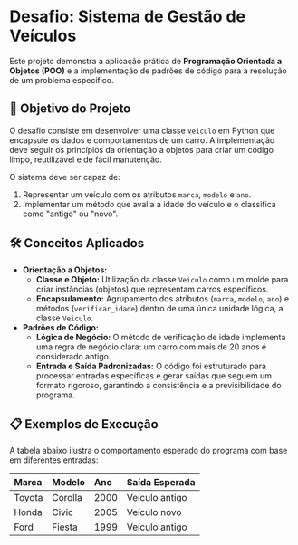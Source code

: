 
# Desafio: Sistema de Gestão de Veículos

Este projeto demonstra a aplicação prática de **Programação Orientada a Objetos (POO)** e a implementação de padrões de código para a resolução de um problema específico.

## 🎯 Objetivo do Projeto

O desafio consiste em desenvolver uma classe `Veiculo` em Python que encapsule os dados e comportamentos de um carro. A implementação deve seguir os princípios da orientação a objetos para criar um código limpo, reutilizável e de fácil manutenção.

O sistema deve ser capaz de:
1.  Representar um veículo com os atributos `marca`, `modelo` e `ano`.
2.  Implementar um método que avalia a idade do veículo e o classifica como "antigo" ou "novo".

## 🛠️ Conceitos Aplicados

*   **Orientação a Objetos:**
    *   **Classe e Objeto:** Utilização da classe `Veiculo` como um molde para criar instâncias (objetos) que representam carros específicos.
    *   **Encapsulamento:** Agrupamento dos atributos (`marca`, `modelo`, `ano`) e métodos (`verificar_idade`) dentro de uma única unidade lógica, a classe `Veiculo`.
*   **Padrões de Código:**
    *   **Lógica de Negócio:** O método de verificação de idade implementa uma regra de negócio clara: um carro com mais de 20 anos é considerado antigo.
    *   **Entrada e Saída Padronizadas:** O código foi estruturado para processar entradas específicas e gerar saídas que seguem um formato rigoroso, garantindo a consistência e a previsibilidade do programa.

## 📋 Exemplos de Execução

A tabela abaixo ilustra o comportamento esperado do programa com base em diferentes entradas:

| Marca  | Modelo  | Ano  | Saída Esperada |
| :----- | :------ | :--- | :------------- |
| Toyota | Corolla | 2000 | Veículo antigo |
| Honda  | Civic   | 2005 | Veículo novo   |
| Ford   | Fiesta  | 1999 | Veículo antigo |

